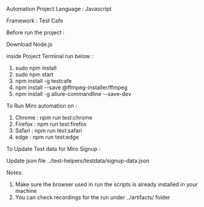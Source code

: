 
Automation Project
Language : Javascript

Framework : Test Cafe

Before run the project :

Download Node.js

inside Project Terminal run below :

1. sudo npm install 
2. sudo  npm start
3. npm install -g testcafe 
4. npm install --save @ffmpeg-installer/ffmpeg
5. npm install -g allure-commandline --save-dev


To Run Miro automation on :

1. Chrome  : npm run test:chrome 
2. Firefox  : npm run test:firefox 
3. Safari  : npm run test:safari 
4. edge  : npm run test:edge 


To Update Test data for Miro Signup :

Update json file ../test-helpers/testdata/signup-data.json

Notes:
1) Make sure the browser used in run the scripts is already installed in your machine 
2) You can check recordings for the run under ../artifacts/ folder

